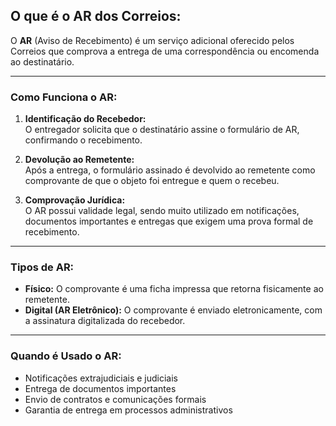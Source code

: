 ## **O que é o AR dos Correios:**

O **AR** (Aviso de Recebimento) é um serviço adicional oferecido pelos Correios que comprova a entrega de uma correspondência ou encomenda ao destinatário.

---

### **Como Funciona o AR:**

1. **Identificação do Recebedor:**  
    O entregador solicita que o destinatário assine o formulário de AR, confirmando o recebimento.
    
2. **Devolução ao Remetente:**  
    Após a entrega, o formulário assinado é devolvido ao remetente como comprovante de que o objeto foi entregue e quem o recebeu.
    
3. **Comprovação Jurídica:**  
    O AR possui validade legal, sendo muito utilizado em notificações, documentos importantes e entregas que exigem uma prova formal de recebimento.
    

---

### **Tipos de AR:**

- **Físico:** O comprovante é uma ficha impressa que retorna fisicamente ao remetente.
- **Digital (AR Eletrônico):** O comprovante é enviado eletronicamente, com a assinatura digitalizada do recebedor.

---

### **Quando é Usado o AR:**

- Notificações extrajudiciais e judiciais
- Entrega de documentos importantes
- Envio de contratos e comunicações formais
- Garantia de entrega em processos administrativos